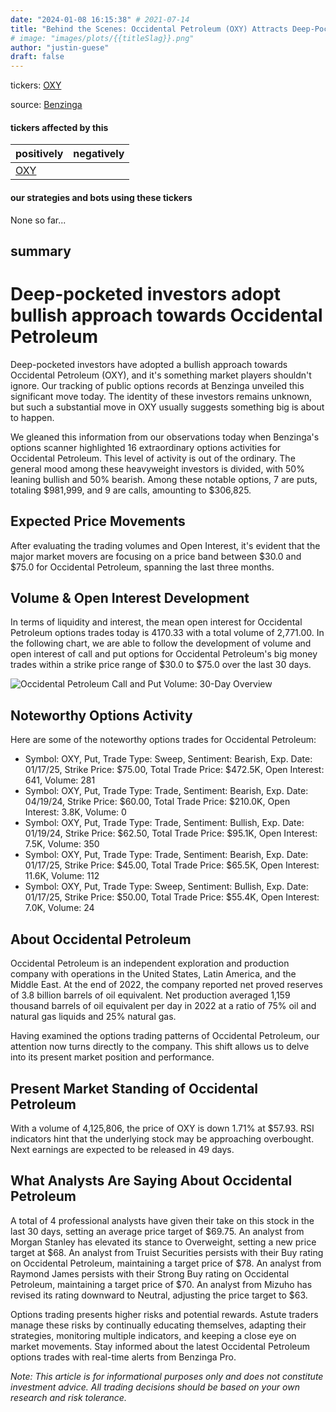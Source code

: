 ```yaml
---
date: "2024-01-08 16:15:38" # 2021-07-14
title: "Behind the Scenes: Occidental Petroleum (OXY) Attracts Deep-Pocketed Investors - A Bullish Approach Unveiled"
# image: "images/plots/{{titleSlag}}.png"
author: "justin-guese"
draft: false
---
```

tickers: <a href='https://finance.yahoo.com/quote/OXY' target='_blank'>OXY</a> 

source: <a href='https://www.benzinga.com/markets/options/24/01/36537795/behind-the-scenes-of-occidental-petroleums-latest-options-trends' target='_blank'>Benzinga</a>

#### tickers affected by this

| positively | negatively |
|------------|------------
| <a href='https://finance.yahoo.com/quote/OXY' target='_blank'>OXY</a> |  |

#### our strategies and bots using these tickers

None so far...

## summary

# Deep-pocketed investors adopt bullish approach towards Occidental Petroleum

Deep-pocketed investors have adopted a bullish approach towards Occidental Petroleum (OXY), and it's something market players shouldn't ignore. Our tracking of public options records at Benzinga unveiled this significant move today. The identity of these investors remains unknown, but such a substantial move in OXY usually suggests something big is about to happen.

We gleaned this information from our observations today when Benzinga's options scanner highlighted 16 extraordinary options activities for Occidental Petroleum. This level of activity is out of the ordinary. The general mood among these heavyweight investors is divided, with 50% leaning bullish and 50% bearish. Among these notable options, 7 are puts, totaling $981,999, and 9 are calls, amounting to $306,825.

## Expected Price Movements

After evaluating the trading volumes and Open Interest, it's evident that the major market movers are focusing on a price band between $30.0 and $75.0 for Occidental Petroleum, spanning the last three months.

## Volume & Open Interest Development

In terms of liquidity and interest, the mean open interest for Occidental Petroleum options trades today is 4170.33 with a total volume of 2,771.00. In the following chart, we are able to follow the development of volume and open interest of call and put options for Occidental Petroleum's big money trades within a strike price range of $30.0 to $75.0 over the last 30 days. 

![Occidental Petroleum Call and Put Volume: 30-Day Overview](https://www.benzinga.com/assets/img/bz-screeners/occidental_petroleum_0.png)

## Noteworthy Options Activity

Here are some of the noteworthy options trades for Occidental Petroleum:

- Symbol: OXY, Put, Trade Type: Sweep, Sentiment: Bearish, Exp. Date: 01/17/25, Strike Price: $75.00, Total Trade Price: $472.5K, Open Interest: 641, Volume: 281
- Symbol: OXY, Put, Trade Type: Trade, Sentiment: Bearish, Exp. Date: 04/19/24, Strike Price: $60.00, Total Trade Price: $210.0K, Open Interest: 3.8K, Volume: 0
- Symbol: OXY, Put, Trade Type: Trade, Sentiment: Bullish, Exp. Date: 01/19/24, Strike Price: $62.50, Total Trade Price: $95.1K, Open Interest: 7.5K, Volume: 350
- Symbol: OXY, Put, Trade Type: Trade, Sentiment: Bearish, Exp. Date: 01/17/25, Strike Price: $45.00, Total Trade Price: $65.5K, Open Interest: 11.6K, Volume: 112
- Symbol: OXY, Put, Trade Type: Sweep, Sentiment: Bullish, Exp. Date: 01/17/25, Strike Price: $50.00, Total Trade Price: $55.4K, Open Interest: 7.0K, Volume: 24

## About Occidental Petroleum

Occidental Petroleum is an independent exploration and production company with operations in the United States, Latin America, and the Middle East. At the end of 2022, the company reported net proved reserves of 3.8 billion barrels of oil equivalent. Net production averaged 1,159 thousand barrels of oil equivalent per day in 2022 at a ratio of 75% oil and natural gas liquids and 25% natural gas.

Having examined the options trading patterns of Occidental Petroleum, our attention now turns directly to the company. This shift allows us to delve into its present market position and performance.

## Present Market Standing of Occidental Petroleum

With a volume of 4,125,806, the price of OXY is down 1.71% at $57.93. RSI indicators hint that the underlying stock may be approaching overbought. Next earnings are expected to be released in 49 days.

## What Analysts Are Saying About Occidental Petroleum

A total of 4 professional analysts have given their take on this stock in the last 30 days, setting an average price target of $69.75. An analyst from Morgan Stanley has elevated its stance to Overweight, setting a new price target at $68. An analyst from Truist Securities persists with their Buy rating on Occidental Petroleum, maintaining a target price of $78. An analyst from Raymond James persists with their Strong Buy rating on Occidental Petroleum, maintaining a target price of $70. An analyst from Mizuho has revised its rating downward to Neutral, adjusting the price target to $63.

Options trading presents higher risks and potential rewards. Astute traders manage these risks by continually educating themselves, adapting their strategies, monitoring multiple indicators, and keeping a close eye on market movements. Stay informed about the latest Occidental Petroleum options trades with real-time alerts from Benzinga Pro. 

*Note: This article is for informational purposes only and does not constitute investment advice. All trading decisions should be based on your own research and risk tolerance.*